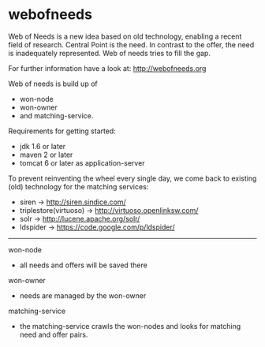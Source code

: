 webofneeds
==========

Web of Needs is a new idea based on old technology, enabling a recent field of research.
Central Point is the need. In contrast to the offer, the need is inadequately represented.
Web of needs tries to fill the gap. 

For further information have a look at: http://webofneeds.org

Web of needs is build up of 
- won-node
- won-owner 
- and matching-service.

Requirements for getting started:
- jdk 1.6 or later
- maven 2 or later
- tomcat 6 or later as application-server

To prevent reinventing the wheel every single day, 
we come back to existing (old) technology for the matching services:
- siren                  -> http://siren.sindice.com/ 
- triplestore(virtuoso)  -> http://virtuoso.openlinksw.com/
- solr                   -> http://lucene.apache.org/solr/
- ldspider               -> https://code.google.com/p/ldspider/
__________________________________________________________________________________________

won-node
- all needs and offers will be saved there

won-owner
- needs are managed by the won-owner

matching-service
- the matching-service crawls the won-nodes and looks for matching need and offer pairs.
